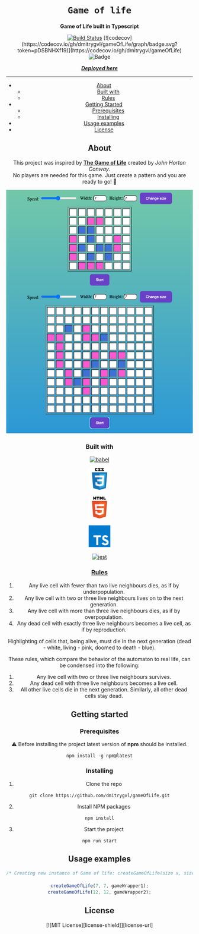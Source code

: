 <div align="center">
  <h1><code>Game of life</code></h1>

<strong>Game of Life built in Typescript</strong>

  <p>
    <a href=""><img src="https://img.shields.io/azure-devops/build/rustwasm/gloo/6.svg?style=flat-square" alt="Build Status" /></a>
    [![codecov](https://codecov.io/gh/dmitrygvl/gameOfLife/graph/badge.svg?token=pDSBNHXf19)](https://codecov.io/gh/dmitrygvl/gameOfLife)
    <img alt="Badge" src="https://github.com/dmitrygvl/gameOfLife/actions/workflows/sanity-check.yml/badge.svg" />
  </p>

_**[Deployed here](https://dmitrygvl.github.io/gameOfLife/)**_

---

- [About](#about)
  - [Built with](#built-with)
  - [Rules](#rules)
- [Getting Started](#getting-started)
  - [Prerequisites](#prerequisites)
  - [Installing](#installing)
- [Usage examples](#usage-examples)
- [License](#license)

## About <a name="about"></a>

This project was inspired by **[The Game of Life](https://en.wikipedia.org/wiki/Conway%27s_Game_of_Life)** created by _John Horton Conway_.  
No players are needed for this game. Just create a pattern and you are ready to go! 🤗

<div align="center">
  <img alt="Game of Life preview" src="./src/assets/img/GOL-preview.png">
</div>

### Built with <a name="built-with"></a>

<p align="center"><a href="https://babeljs.io/" target="_blank">
  <img src="https://www.vectorlogo.zone/logos/babeljs/babeljs-icon.svg" alt="babel" width="60" height="60"/> </a> <a href="https://www.w3schools.com/css/" target="_blank">

<img src="https://raw.githubusercontent.com/devicons/devicon/master/icons/css3/css3-original-wordmark.svg" alt="css3" width="60" height="60"/> </a> <a href="https://git-scm.com/" target="_blank">

<img src="https://raw.githubusercontent.com/devicons/devicon/master/icons/html5/html5-original-wordmark.svg" alt="html5" width="60" height="60"/> </a> <a href="https://www.typescriptlang.org/" target="_blank">

<img src="https://raw.githubusercontent.com/devicons/devicon/master/icons/typescript/typescript-original.svg" alt="typescript" width="60" height="60"/> </a> <a href="https://jestjs.io" target="_blank">

<img src="https://www.vectorlogo.zone/logos/jestjsio/jestjsio-icon.svg" alt="jest" width="60" height="60"/> </a> <a href="https://reactjs.org/" target="_blank">

</p>

### Rules <a name="rules"></a>

1. Any live cell with fewer than two live neighbours dies, as if by underpopulation.
2. Any live cell with two or three live neighbours lives on to the next generation.
3. Any live cell with more than three live neighbours dies, as if by overpopulation.
4. Any dead cell with exactly three live neighbours becomes a live cell, as if by reproduction.

Highlighting of cells that, being alive, must die in the next generation (dead - white, living - pink, doomed to death - blue).

These rules, which compare the behavior of the automaton to real life, can be condensed into the following:

1. Any live cell with two or three live neighbours survives.
2. Any dead cell with three live neighbours becomes a live cell.
3. All other live cells die in the next generation. Similarly, all other dead cells stay dead.

## Getting started <a name="getting-started"></a>

### Prerequisites <a name="prerequisites"></a>

:warning: Before installing the project latest version of **npm** should be installed.

```
npm install -g npm@latest
```

### Installing <a name="installing"></a>

1. Clone the repo

```
git clone https://github.com/dmitrygvl/gameOfLife.git
```

2. Install NPM packages

```
npm install
```

3. Start the project

```
npm run start
```

## Usage examples <a name="usage-examples"></a>

```ts
/* Creating new instance of Game of life: createGameOfLife(size x, size y, gameWrapper) */

createGameOfLife(7, 7, gameWrapper1);
createGameOfLife(12, 12, gameWrapper2);
```

## License <a name="license"></a>

[![MIT License][license-shield]][license-url]
